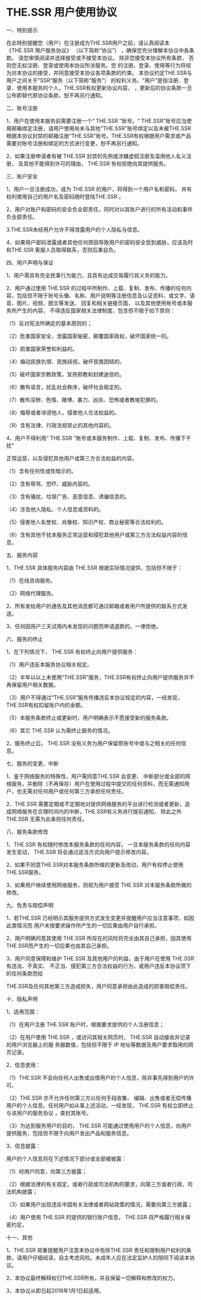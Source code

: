 # THE.SSR 用户使用协议 #

一、特别提示

在此特别提醒您（用户）在注册成为THE.SSR用户之前，请认真阅读本《THE.SSR 用户服务协议》 （以下简称“协议”） ，确保您充分理解本协议中各条款。 请您审慎阅读并选择接受或不接受本协议。 除非您接受本协议所有条款， 否则您无权注册、登录或使用本协议所涉服务。您 的注册、登录、使用等行为将视为对本协议的接受，并同意接受本协议各项条款的约束。 本协议约定THE.SSR与用户之间关于”SSR“服务（以下简称“服务”） 的权利义务。“用户”是指注册、登录、使用本服务的个人，THE.SSR有权更新协议内容， ，更新后的协议条款一旦公布即替代原协议条款，恕不再另行通知。



二、账号注册 

1、用户在使用本服务前需要注册一个“ THE.SSR ”账号。“ THE.SSR”账号应当使用邮箱绑定注册，请用户使用尚未与其他“THE.SSR”账号绑定以及未被THE.SSR 根据本协议封禁的邮箱注册“THE.SSR”账号。THE.SSR有权根据用户需求或产品需要对账号注册和绑定的方式进行变更，恕不再另行通知。 

2、如果注册申请者有被 THE.SSR 封禁的先例或涉嫌虚假注册及滥用他人名义注册， 及其他不能得到许可的理由， THE.SSR 有权拒绝向其提供服务。



三、账户安全

1、用户一旦注册成功，成为 THE.SSR 的用户，将得到一个用户名和密码， 并有权利使用自己的用户名及密码随时登陆THE.SSR 。

2、用户对账户和密码的安全负全部责任，同时对以其账户进行的所有活动和事件负全部责任。

3.THE.SSR未经用户允许不得泄露用户的个人隐私与信息。

4、如果用户密码泄露或者其他任何原因导致用户的密码安全受到威胁，应该及时和THE.SSR 客服人员取得联系，否则后果自负。



四、用户声明与保证 

1、用户需具有完全民事行为能力，且具有达成交易履行其义务的能力。

2、用户通过使用 THE.SSR 的过程中所制作、上载、复制、发布、传播的任何内容，包括但不限于账号头像、名称、用户说明等注册信息及认证资料，或文字、语音、图片、视频、图文等发送、 回复和相关链接页面， 以及其他使用账号或本服务所产生的内容， 不得违反国家相关法律制度，包含但不限于如下原则： 

 （1）反对宪法所确定的基本原则的； 

 （2）危害国家安全，泄露国家秘密，颠覆国家政权，破坏国家统一的。  

 （3）损害国家荣誉和利益的。  

 （4）煽动民族仇恨、民族歧视，破坏民族团结的。  

 （5）破坏国家宗教政策，宣扬邪教和封建迷信的。  

 （6）散布谣言，扰乱社会秩序，破坏社会稳定的。  

 （7）散布淫秽、色情、赌博、暴力、凶杀、恐怖或者教唆犯罪的。  

 （8）侮辱或者诽谤他人，侵害他人合法权益的。  

 （9）含有法律、行政法规禁止的其他内容的。 

4、用户不得利用“ THE.SSR ”账号或本服务制作、上载、复制、发布、传播下干扰“

正常运营，以及侵犯其他用户或第三方合法权益的内容。 

 （1）含有任何性或性暗示的。

 （2）含有辱骂、恐吓、威胁内容的。

 （3）含有骚扰、垃圾广告、恶意信息、诱骗信息的。

 （4）涉及他人隐私、个人信息或资料的。

 （5）侵害他人名誉权、肖像权、知识产权、商业秘密等合法权利的。

 （6）含有其他干扰本服务正常运营和侵犯其他用户或第三方合法权益内容的信息。



五、服务内容 

1、THE.SSR 具体服务内容由 THE.SSR 根据实际情况提供，包括但不限于： 

 （1）在线咨询服务。

 （2）网络代理服务。 

2、所有发给用户的通告及其他消息都可通过邮箱或者用户所提供的联系方式发送。

3、任何因用户三天试用内未发现的问题而申请退款的，一律拒绝。



六、服务的终止

 1、在下列情况下， THE.SSR 有权终止向用户提供服务： 

 （1）用户违反本服务协议相关规定。

 （2）半年以以上未使用“THE.SSR”服务，THE.SSR有权终止向用户提供服务并不再保留用户相关数据。

 （3）用户不得通过“THE.SSR”服务传播违反本协议规定的内容，一经发现，THE.SSR有权扣留账户内的金额。 

 （5）本服务条款终止或更新时，用户明确表示不愿接受新的服务条款。

 （6）其它 THE.SSR 认为需终止服务的情况。

 2、服务终止后， THE.SSR 没有义务为用户保留原账号中或与之相关的任何信息。



七、服务的变更、中断 

1、鉴于网络服务的特殊性，用户需同意THE.SSR 会变更、 中断部分或全部的网络服务，并删除（不再保存）用户在使用过程中提交的任何资料，而无需通知用户，也无需对任何用户或任何第三方承担任何责任。 

2、THE.SSR 需要定期或不定期地对提供网络服务的平台进行检测或者更新，造成网络服务在合理时间内的中断，THE.SSR有义务进行提前通知， 除此之外THE.SSR 无需为此承担任何责任。 



八、服务条款修改

1、THE.SSR 有权随时修改本服务条款的任何内容， 一旦本服务条款的任何内容发生变动， THE.SSR 将会通过适当方式向用户提示修改内容。 

2、如果不同意THE.SSR对本服务条款所做的更新及改动，用户有权停止使用THE.SSR服务。

3、如果用户继续使用网络服务，则视为用户接受 THE.SSR 对本服务条款所做的修改。



九、免责与赔偿声明 

1、若THE.SSR 已经明示其服务提供方式发生变更并提醒用户应当注意事项，如因此类情况而 用户未按要求操作所产生的一切后果由用户自行承担。

2、用户明确同意其使用 THE.SSR 所存在的风险将完全由其自己承担，因其使用 THE.SSR而产生的一切后果也由其自己承担。 

3、用户同意保障和维护 THE.SSR 及其他用户的利益，由于用户在使用 THE.SSR 有违法、不真实、 不正当、侵犯第三方合法权益的行为，或用户违反本协议项下的任何条款而给

THE.SSR及任何其他第三方造成损失，用户同意承担由此造成的损害赔偿责任。



十、隐私声明 

1、适用范围： 

 （1）在用户注册 THE.SSR 账户时，根据要求提供的个人注册信息； 

 （2）在用户使用 THE.SSR ，或访问其相关网页时， THE.SSR 自动接收并记录的用户浏览器上的服 务器数值，包括但不限于 IP 地址等数据及用户要求取用的网页记录。 

2、信息使用： 

 （1）THE.SSR 不会向任何人出售或出借用户的个人信息，除非事先得到用户的许可。

 （2）THE.SSR 亦不允许任何第三方以任何手段收集、 编辑、出售或者无偿传播用户的个人信息。任何用户如从事上述活动，一经发现， THE.SSR 有权立即终止与该用户的服务协议 ，查封其账号。 

 （3）为达到服务用户的目的， THE.SSR 可能通过使用用户的个人信息，向用户提供服务，包括但不限于向用户发出产品和服务信息。

3、信息披露：

用户的个人信息将在下述情况下部分或全部被披露： 

 （1）经用户同意，向第三方披露； 

 （2）根据法律的有关规定，或者行政或司法机构的要求，向第三方或者行政、司法机构披露； 

 （3）如果用户出现违反中国有关法律或者网站政策的情况，需要向第三方披露；  

 （4）用户使用 THE.SSR 时提供的银行账户信息， THE.SSR 将严格履行相关保密约定。

十一、其他 

1、THE.SSR 郑重提醒用户注意本协议中免除THE.SSR 责任和限制用户权利的条款，请用户仔细阅读，自主考虑风险。未成年人应在法定监护人的陪同下阅读本协议。 

2、本协议最终解释权归THE.SSR所有，并且保留一切解释和修改的权力。 

3、本协议从即日起2018年1月1日起适用。